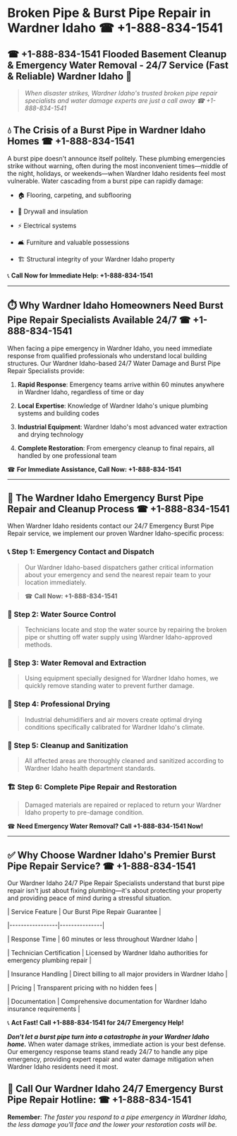 # Broken Pipe & Burst Pipe Repair in Wardner Idaho ☎ +1-888-834-1541  
## ☎ +1-888-834-1541 Flooded Basement Cleanup & Emergency Water Removal - 24/7 Service (Fast & Reliable) Wardner Idaho 🚨  

> *When disaster strikes, Wardner Idaho's trusted broken pipe repair specialists and water damage experts are just a call away ☎ +1-888-834-1541*  

## 💧 The Crisis of a Burst Pipe in Wardner Idaho Homes ☎ +1-888-834-1541  

A burst pipe doesn't announce itself politely. These plumbing emergencies strike without warning, often during the most inconvenient times—middle of the night, holidays, or weekends—when Wardner Idaho residents feel most vulnerable. Water cascading from a burst pipe can rapidly damage:  

* 🏠 Flooring, carpeting, and subflooring  
* 🧱 Drywall and insulation  
* ⚡ Electrical systems  
* 🛋️ Furniture and valuable possessions  
* 🏗️ Structural integrity of your Wardner Idaho property  

📞 **Call Now for Immediate Help: +1-888-834-1541**  

---  

## ⏱️ Why Wardner Idaho Homeowners Need Burst Pipe Repair Specialists Available 24/7 ☎ +1-888-834-1541  

When facing a pipe emergency in Wardner Idaho, you need immediate response from qualified professionals who understand local building structures. Our Wardner Idaho-based 24/7 Water Damage and Burst Pipe Repair Specialists provide:  

1. **Rapid Response**: Emergency teams arrive within 60 minutes anywhere in Wardner Idaho, regardless of time or day  
2. **Local Expertise**: Knowledge of Wardner Idaho's unique plumbing systems and building codes  
3. **Industrial Equipment**: Wardner Idaho's most advanced water extraction and drying technology  
4. **Complete Restoration**: From emergency cleanup to final repairs, all handled by one professional team  

☎ **For Immediate Assistance, Call Now: +1-888-834-1541**  

---  

## 🔧 The Wardner Idaho Emergency Burst Pipe Repair and Cleanup Process ☎ +1-888-834-1541  

When Wardner Idaho residents contact our 24/7 Emergency Burst Pipe Repair service, we implement our proven Wardner Idaho-specific process:  

### 📞 Step 1: Emergency Contact and Dispatch  
> Our Wardner Idaho-based dispatchers gather critical information about your emergency and send the nearest repair team to your location immediately.  
> ☎ **Call Now: +1-888-834-1541**  

### 🚿 Step 2: Water Source Control  
> Technicians locate and stop the water source by repairing the broken pipe or shutting off water supply using Wardner Idaho-approved methods.  

### 🌊 Step 3: Water Removal and Extraction  
> Using equipment specially designed for Wardner Idaho homes, we quickly remove standing water to prevent further damage.  

### 💨 Step 4: Professional Drying  
> Industrial dehumidifiers and air movers create optimal drying conditions specifically calibrated for Wardner Idaho's climate.  

### 🧼 Step 5: Cleanup and Sanitization  
> All affected areas are thoroughly cleaned and sanitized according to Wardner Idaho health department standards.  

### 🏗️ Step 6: Complete Pipe Repair and Restoration  
> Damaged materials are repaired or replaced to return your Wardner Idaho property to pre-damage condition.  

☎ **Need Emergency Water Removal? Call +1-888-834-1541 Now!**  

---  

## ✅ Why Choose Wardner Idaho's Premier Burst Pipe Repair Service? ☎ +1-888-834-1541  

Our Wardner Idaho 24/7 Pipe Repair Specialists understand that burst pipe repair isn't just about fixing plumbing—it's about protecting your property and providing peace of mind during a stressful situation.  

| Service Feature | Our Burst Pipe Repair Guarantee |  
|-----------------|---------------|  
| Response Time | 60 minutes or less throughout Wardner Idaho |  
| Technician Certification | Licensed by Wardner Idaho authorities for emergency plumbing repair |  
| Insurance Handling | Direct billing to all major providers in Wardner Idaho |  
| Pricing | Transparent pricing with no hidden fees |  
| Documentation | Comprehensive documentation for Wardner Idaho insurance requirements |  

📞 **Act Fast! Call +1-888-834-1541 for 24/7 Emergency Help!**  

***Don't let a burst pipe turn into a catastrophe in your Wardner Idaho home.*** When water damage strikes, immediate action is your best defense. Our emergency response teams stand ready 24/7 to handle any pipe emergency, providing expert repair and water damage mitigation when Wardner Idaho residents need it most.  

## 📱 Call Our Wardner Idaho 24/7 Emergency Burst Pipe Repair Hotline: ☎ +1-888-834-1541  

**Remember**: *The faster you respond to a pipe emergency in Wardner Idaho, the less damage you'll face and the lower your restoration costs will be.*